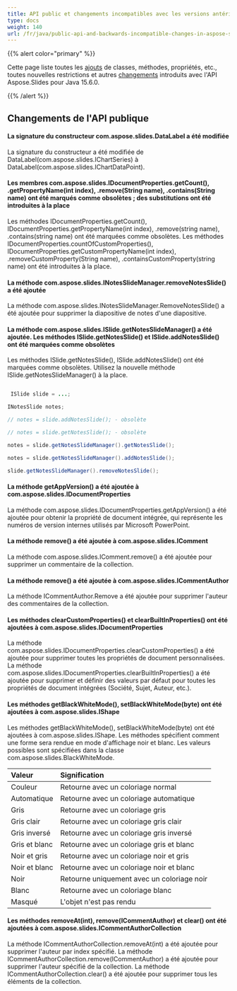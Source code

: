 ```yaml
---
title: API public et changements incompatibles avec les versions antérieures dans Aspose.Slides pour Java 15.6.0
type: docs
weight: 140
url: /fr/java/public-api-and-backwards-incompatible-changes-in-aspose-slides-for-java-15-6-0/
---
```


{{% alert color="primary" %}} 

Cette page liste toutes les [ajouts](/slides/fr/java/public-api-and-backwards-incompatible-changes-in-aspose-slides-for-java-15-6-0/) de classes, méthodes, propriétés, etc., toutes nouvelles restrictions et autres [changements](/slides/fr/java/public-api-and-backwards-incompatible-changes-in-aspose-slides-for-java-15-6-0/) introduits avec l'API Aspose.Slides pour Java 15.6.0.

{{% /alert %}} 
## **Changements de l'API publique**
#### **La signature du constructeur com.aspose.slides.DataLabel a été modifiée**
La signature du constructeur a été modifiée de DataLabel(com.aspose.slides.IChartSeries) à DataLabel(com.aspose.slides.IChartDataPoint).
#### **Les membres com.aspose.slides.IDocumentProperties.getCount(), .getPropertyName(int index), .remove(String name), .contains(String name) ont été marqués comme obsolètes ; des substitutions ont été introduites à la place**
Les méthodes IDocumentProperties.getCount(), IDocumentProperties.getPropertyName(int index), .remove(string name), .contains(string name) ont été marquées comme obsolètes. Les méthodes IDocumentProperties.countOfCustomProperties(), IDocumentProperties.getCustomPropertyName(int index), .removeCustomProperty(String name), .containsCustomProperty(string name) ont été introduites à la place.
#### **La méthode com.aspose.slides.INotesSlideManager.removeNotesSlide() a été ajoutée**
La méthode com.aspose.slides.INotesSlideManager.RemoveNotesSlide() a été ajoutée pour supprimer la diapositive de notes d'une diapositive.
#### **La méthode com.aspose.slides.ISlide.getNotesSlideManager() a été ajoutée. Les méthodes ISlide.getNotesSlide() et ISlide.addNotesSlide() ont été marquées comme obsolètes**
Les méthodes ISlide.getNotesSlide(), ISlide.addNotesSlide() ont été marquées comme obsolètes. Utilisez la nouvelle méthode ISlide.getNotesSlideManager() à la place.

``` java

 ISlide slide = ...;

INotesSlide notes;

// notes = slide.addNotesSlide(); - obsolète

// notes = slide.getNotesSlide(); - obsolète

notes = slide.getNotesSlideManager().getNotesSlide();

notes = slide.getNotesSlideManager().addNotesSlide();

slide.getNotesSlideManager().removeNotesSlide();

```
#### **La méthode getAppVersion() a été ajoutée à com.aspose.slides.IDocumentProperties**
La méthode com.aspose.slides.IDocumentProperties.getAppVersion() a été ajoutée pour obtenir la propriété de document intégrée, qui représente les numéros de version internes utilisés par Microsoft PowerPoint.
#### **La méthode remove() a été ajoutée à com.aspose.slides.IComment**
La méthode com.aspose.slides.IComment.remove() a été ajoutée pour supprimer un commentaire de la collection.
#### **La méthode remove() a été ajoutée à com.aspose.slides.ICommentAuthor**
La méthode ICommentAuthor.Remove a été ajoutée pour supprimer l'auteur des commentaires de la collection.
#### **Les méthodes clearCustomProperties() et clearBuiltInProperties() ont été ajoutées à com.aspose.slides.IDocumentProperties**
La méthode com.aspose.slides.IDocumentProperties.clearCustomProperties() a été ajoutée pour supprimer toutes les propriétés de document personnalisées.
La méthode com.aspose.slides.IDocumentProperties.clearBuiltInProperties() a été ajoutée pour supprimer et définir des valeurs par défaut pour toutes les propriétés de document intégrées (Société, Sujet, Auteur, etc.).
#### **Les méthodes getBlackWhiteMode(), setBlackWhiteMode(byte) ont été ajoutées à com.aspose.slides.IShape**
Les méthodes getBlackWhiteMode(), setBlackWhiteMode(byte) ont été ajoutées à com.aspose.slides.IShape.
Les méthodes spécifient comment une forme sera rendue en mode d'affichage noir et blanc. Les valeurs possibles sont spécifiées dans la classe com.aspose.slides.BlackWhiteMode.

|**Valeur** |**Signification** |
| :- | :- |
|Couleur |Retourne avec un coloriage normal |
|Automatique |Retourne avec un coloriage automatique |
|Gris |Retourne avec un coloriage gris |
|Gris clair |Retourne avec un coloriage gris clair |
|Gris inversé |Retourne avec un coloriage gris inversé |
|Gris et blanc |Retourne avec un coloriage gris et blanc |
|Noir et gris |Retourne avec un coloriage noir et gris |
|Noir et blanc |Retourne avec un coloriage noir et blanc |
|Noir |Retourne uniquement avec un coloriage noir |
|Blanc |Retourne avec un coloriage blanc |
|Masqué |L'objet n'est pas rendu |
#### **Les méthodes removeAt(int), remove(ICommentAuthor) et clear() ont été ajoutées à com.aspose.slides.ICommentAuthorCollection**
La méthode ICommentAuthorCollection.removeAt(int) a été ajoutée pour supprimer l'auteur par index spécifié. La méthode ICommentAuthorCollection.remove(ICommentAuthor) a été ajoutée pour supprimer l'auteur spécifié de la collection. La méthode ICommentAuthorCollection.clear() a été ajoutée pour supprimer tous les éléments de la collection.
